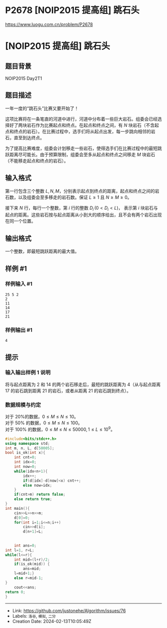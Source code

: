 # P2678 [NOIP2015 提高组] 跳石头

https://www.luogu.com.cn/problem/P2678
# [NOIP2015 提高组] 跳石头

## 题目背景

NOIP2015 Day2T1

## 题目描述

一年一度的“跳石头”比赛又要开始了！

这项比赛将在一条笔直的河道中进行，河道中分布着一些巨大岩石。组委会已经选择好了两块岩石作为比赛起点和终点。在起点和终点之间，有 $N$ 块岩石（不含起点和终点的岩石）。在比赛过程中，选手们将从起点出发，每一步跳向相邻的岩石，直至到达终点。

为了提高比赛难度，组委会计划移走一些岩石，使得选手们在比赛过程中的最短跳跃距离尽可能长。由于预算限制，组委会至多从起点和终点之间移走 $M$ 块岩石（不能移走起点和终点的岩石）。

## 输入格式

第一行包含三个整数 $L,N,M$，分别表示起点到终点的距离，起点和终点之间的岩石数，以及组委会至多移走的岩石数。保证 $L \geq 1$ 且 $N \geq M \geq 0$。

接下来 $N$ 行，每行一个整数，第 $i$ 行的整数 $D_i\,( 0 < D_i < L)$， 表示第 $i$ 块岩石与起点的距离。这些岩石按与起点距离从小到大的顺序给出，且不会有两个岩石出现在同一个位置。

## 输出格式

一个整数，即最短跳跃距离的最大值。

## 样例 #1

### 样例输入 #1

```
25 5 2 
2
11
14
17 
21
```

### 样例输出 #1

```
4
```

## 提示

### 输入输出样例 1 说明

将与起点距离为 $2$ 和 $14$ 的两个岩石移走后，最短的跳跃距离为 $4$（从与起点距离 $17$ 的岩石跳到距离 $21$ 的岩石，或者从距离 $21$ 的岩石跳到终点）。

### 数据规模与约定

对于 $20\%$的数据，$0 \le M \le N \le 10$。    
对于 $50\%$ 的数据，$0 \le M \le N \le 100$。  
对于 $100\%$ 的数据，$0 \le M \le N \le 50000,1 \le L 
 \le 10^9$。
```c++
#include<bits/stdc++.h>
using namespace std;
int m, n, L, d[50005]; 
bool is_ok(int x){
	int cnt=0;
	int idx=0;
	int now=0;
	while(idx<n+1){
		idx++;
		if(d[idx]-d[now]<x) cnt++;
		else now=idx;
	}
	if(cnt>m) return false;
	else return true;
}
int main(){
	cin>>L>>n>>m;
	d[0]=0;
	for(int i=1;i<=n;i++)
		cin>>d[i];
		d[n+1]=L;
		
	
	int ans=0;
int l=1, r=L;
while(l<=r){
	int mid=(l+r)/2;
	if(is_ok(mid)) {
		ans=mid;
	l=mid+1;}
	else r=mid-1;
}
	cout<<ans;
return 0;
}
```

---

* Link: https://github.com/justonehe/Algorithm/issues/76
* Labels: `洛谷`, `模拟`, `二分`
* Creation Date: 2024-02-13T10:05:49Z
